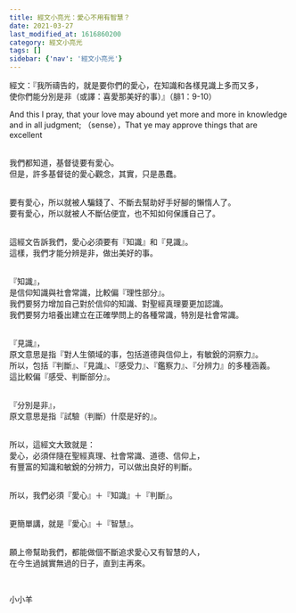 ```yaml
---
title: 經文小亮光：愛心不用有智慧？
date: 2021-03-27
last_modified_at: 1616860200
category: 經文小亮光
tags: []
sidebar: {'nav': '經文小亮光'}
---
```


<p>經文：『我所禱告的，就是要你們的愛心，在知識和各樣見識上多而又多，<br/>
使你們能分別是非（或譯：喜愛那美好的事）』（腓1：9-10）</p>
<p>And this I pray, that your love may abound yet more and more in knowledge and in all judgment; （sense），That ye may approve things that are excellent</p>
<p><br/>
我們都知道，基督徒要有愛心。<br/>
但是，許多基督徒的愛心觀念，其實，只是愚蠢。</p>
<p><br/>
要有愛心，所以就被人騙錢了、不斷去幫助好手好腳的懶惰人了。<br/>
要有愛心，所以就被人不斷佔便宜，也不知如何保護自己了。</p>
<p><br/>
這經文告訴我們，愛心必須要有『知識』和『見識』。<br/>
這樣，我們才能分辨是非，做出美好的事。</p>
<p><br/>
『知識』，<br/>
是信仰知識與社會常識，比較偏『理性部分』。<br/>
我們要努力增加自己對於信仰的知識、對聖經真理要更加認識。<br/>
我們要努力培養出建立在正確學問上的各種常識，特別是社會常識。</p>
<p><br/>
『見識』，<br/>
原文意思是指『對人生領域的事，包括道德與信仰上，有敏銳的洞察力』。<br/>
所以，包括『判斷』、『見識』、『感受力』、『鑑察力』、『分辨力』的多種涵義。<br/>
這比較偏『感受、判斷部分』。</p>
<p><br/>
『分別是非』，<br/>
原文意思是指『試驗（判斷）什麼是好的』。</p>
<p><br/>
所以，這經文大致就是：<br/>
愛心，必須伴隨在聖經真理、社會常識、道德、信仰上，<br/>
有豐富的知識和敏銳的分辨力，可以做出良好的判斷。</p>
<p><br/>
所以，我們必須『愛心』＋『知識』＋『判斷』。</p>
<p><br/>
更簡單講，就是『愛心』＋『智慧』。</p>
<p><br/>
願上帝幫助我們，都能做個不斷追求愛心又有智慧的人，<br/>
在今生過誠實無過的日子，直到主再來。</p>
<p> </p>
<p>小小羊</p>

